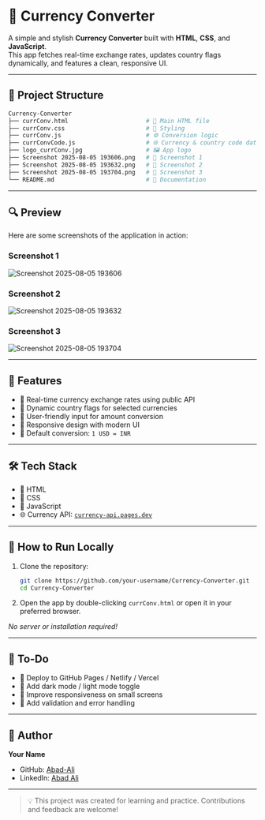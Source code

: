 # 💱 Currency Converter

A simple and stylish **Currency Converter** built with **HTML**, **CSS**, and **JavaScript**.  
This app fetches real-time exchange rates, updates country flags dynamically, and features a clean, responsive UI.

---

## 📁 Project Structure

```bash
Currency-Converter
├── currConv.html                      # 📄 Main HTML file
├── currConv.css                       # 🎨 Styling
├── currConv.js                        # ⚙️ Conversion logic
├── currConvCode.js                    # 🌐 Currency & country code data
├── logo_currConv.jpg                  # 🖼️ App logo
├── Screenshot 2025-08-05 193606.png   # 📸 Screenshot 1
├── Screenshot 2025-08-05 193632.png   # 📸 Screenshot 2
├── Screenshot 2025-08-05 193704.png   # 📸 Screenshot 3
└── README.md                          # 📘 Documentation
````

---

## 🔍 Preview
Here are some screenshots of the application in action:

### Screenshot 1

![Screenshot 2025-08-05 193606](./Screenshot%202025-08-05%20193606.png)

### Screenshot 2

![Screenshot 2025-08-05 193632](./Screenshot%202025-08-05%20193632.png)

### Screenshot 3

![Screenshot 2025-08-05 193704](./Screenshot%202025-08-05%20193704.png)

---

## 🚀 Features

* 🔄 Real-time currency exchange rates using public API
* 🏁 Dynamic country flags for selected currencies
* 🔢 User-friendly input for amount conversion
* 📱 Responsive design with modern UI
* 🎯 Default conversion: `1 USD = INR`

---

## 🛠️ Tech Stack

* 🧾 HTML
* 🎨 CSS
* 🧠 JavaScript
* 🌐 Currency API: [`currency-api.pages.dev`](https://2024-03-06.currency-api.pages.dev/)

---

## 🧰 How to Run Locally

1. Clone the repository:

   ```bash
   git clone https://github.com/your-username/Currency-Converter.git
   cd Currency-Converter
   ```
2. Open the app by double-clicking `currConv.html` or open it in your preferred browser.

*No server or installation required!*

---

## 📌 To-Do

* 🚀 Deploy to GitHub Pages / Netlify / Vercel
* 🌙 Add dark mode / light mode toggle
* 📏 Improve responsiveness on small screens
* 🧪 Add validation and error handling

---

## 👤 Author

**Your Name**

* GitHub: [Abad-Ali](https://github.com/Abad-Ali)
* LinkedIn: [Abad Ali](https://linkedin.com/in/your-linkedin)

---

> 💡 This project was created for learning and practice. Contributions and feedback are welcome!
